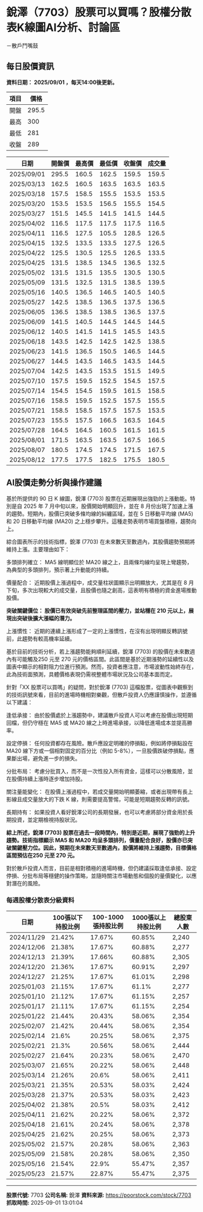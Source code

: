 # 銳澤（7703）股票可以買嗎？股權分散表K線圖AI分析、討論區
－散戶鬥嘴鼓

## 每日股價資訊

**資料日期： 2025/09/01 ，每天14:00後更新。**

| 項目 | 價格 |
|------|------|
| 開盤 | 295.5 |
| 最高 | 300 |
| 最低 | 281 |
| 收盤 | 289 |

| 日期 | 開盤價 | 最高價 | 最低價 | 收盤價 | 成交量 |
|------|--------|--------|--------|--------|--------|
| 2025/09/01 | 295.5 | 160.5 | 162.5 | 159.5 | 159.5 |
| 2025/03/13 | 162.5 | 160.5 | 163.5 | 163.5 | 163.5 |
| 2025/03/18 | 157.5 | 158.5 | 155.5 | 153.5 | 153.5 |
| 2025/03/20 | 153.5 | 153.5 | 156.5 | 155.5 | 154.5 |
| 2025/03/27 | 151.5 | 145.5 | 141.5 | 141.5 | 144.5 |
| 2025/04/02 | 116.5 | 117.5 | 117.5 | 117.5 | 116.5 |
| 2025/04/11 | 116.5 | 127.5 | 105.5 | 128.5 | 126.5 |
| 2025/04/15 | 132.5 | 133.5 | 133.5 | 127.5 | 126.5 |
| 2025/04/22 | 125.5 | 130.5 | 125.5 | 126.5 | 133.5 |
| 2025/04/25 | 131.5 | 138.5 | 134.5 | 136.5 | 132.5 |
| 2025/05/02 | 131.5 | 131.5 | 135.5 | 130.5 | 130.5 |
| 2025/05/09 | 131.5 | 132.5 | 131.5 | 138.5 | 139.5 |
| 2025/05/16 | 140.5 | 136.5 | 146.5 | 140.5 | 140.5 |
| 2025/05/27 | 142.5 | 138.5 | 136.5 | 137.5 | 136.5 |
| 2025/06/05 | 136.5 | 138.5 | 138.5 | 136.5 | 137.5 |
| 2025/06/09 | 141.5 | 140.5 | 144.5 | 144.5 | 144.5 |
| 2025/06/12 | 140.5 | 141.5 | 141.5 | 145.5 | 143.5 |
| 2025/06/18 | 143.5 | 142.5 | 142.5 | 142.5 | 138.5 |
| 2025/06/23 | 141.5 | 136.5 | 150.5 | 146.5 | 144.5 |
| 2025/06/27 | 144.5 | 143.5 | 146.5 | 143.5 | 144.5 |
| 2025/07/04 | 142.5 | 143.5 | 153.5 | 151.5 | 149.5 |
| 2025/07/10 | 157.5 | 159.5 | 152.5 | 154.5 | 157.5 |
| 2025/07/14 | 154.5 | 154.5 | 159.5 | 161.5 | 158.5 |
| 2025/07/16 | 158.5 | 159.5 | 152.5 | 157.5 | 155.5 |
| 2025/07/21 | 158.5 | 158.5 | 157.5 | 157.5 | 153.5 |
| 2025/07/23 | 155.5 | 157.5 | 166.5 | 163.5 | 164.5 |
| 2025/07/28 | 164.5 | 164.5 | 160.5 | 161.5 | 161.5 |
| 2025/08/01 | 171.5 | 163.5 | 163.5 | 167.5 | 166.5 |
| 2025/08/07 | 180.5 | 174.5 | 174.5 | 171.5 | 167.5 |
| 2025/08/12 | 177.5 | 177.5 | 182.5 | 175.5 | 180.5 |

## AI股價走勢分析與操作建議

基於所提供的 90 日 K 線圖，銳澤 (7703) 股票在近期展現出強勁的上漲動能。特別是自 2025 年 7 月中旬以來，股價開始明顯回升，並在 8 月份出現了加速上漲的趨勢。短期內，股價已突破多條均線的糾纏區域，並在 5 日移動平均線 (MA5) 和 20 日移動平均線 (MA20) 之上穩步攀升。這種走勢表明市場買盤積極，趨勢向上。

綜合圖表所示的技術指標，銳澤 (7703) 在未來數天至數週內，其股價趨勢預期將維持上漲。主要理由如下：

多頭排列確立： MA5 線明顯位於 MA20 線之上，且兩條均線均呈現上彎趨勢，為典型的多頭排列，預示著上升動能的持續。

價量配合： 近期股價上漲過程中，成交量柱狀圖顯示出明顯放大，尤其是在 8 月下旬，多次出現較大的成交量，且股價也隨之創高，這表明有積極的資金進場推動股價。

**突破關鍵價位： 股價已有效突破先前整理區間的壓力，並站穩在 210 元以上，展現出突破後擴大漲幅的潛力。**

上漲慣性： 近期的連續上漲形成了一定的上漲慣性，在沒有出現明顯反轉訊號前，此趨勢有較高機率延續。

基於目前的技術分析，若上漲趨勢能夠順利延續，銳澤 (7703) 的股價在未來數週內有可能觸及250 元至 270 元的價格區間。此區間是基於近期漲勢的延續性以及圖表中顯示的相對阻力位進行預測。然而，投資者應注意，市場波動性始終存在，此為技術面預測，具體價格表現仍需視整體市場狀況及公司基本面而定。

針對「XX 股票可以買嗎」的疑問，對於銳澤 (7703) 這檔股票，從圖表中觀察到的技術訊號來看，目前的進場時機相對樂觀，但散戶投資人仍應謹慎操作，並遵循以下建議：

逢低承接： 由於股價處於上漲趨勢中，建議散戶投資人可以考慮在股價出現短期回檔，但仍守穩在 MA5 或 MA20 線之上時進場承接，以降低進場成本並提高勝率。

設定停損： 任何投資都存在風險。散戶應設定明確的停損點，例如將停損點設在 MA20 線下方或一個相對固定的百分比（例如 5-8%），一旦股價跌破停損點，應果斷出場，避免進一步的損失。

分批布局： 考慮分批買入，而不是一次性投入所有資金，這樣可以分散風險，並在股價持續上漲時逐步增加持股。

關注量能變化： 在股價上漲過程中，若成交量開始明顯萎縮，或者出現帶有長上影線且成交量放大的下跌 K 線，則需要提高警惕，可能是短期趨勢反轉的訊號。

長期持有： 如果投資人看好銳澤公司的長期發展，也可以考慮將部分資金用於長期投資，並定期檢視持股狀況。

**綜上所述，銳澤 (7703) 股票在過去一段時間內，特別是近期，展現了強勁的上升趨勢。技術指標顯示 MA5 和 MA20 均呈多頭排列，價量配合良好，股價亦已突破關鍵壓力位。因此，預期在未來數天至數週內，股價將維持上漲趨勢，目標價格區間預估在250 元至 270 元。**

對於散戶投資人而言，目前是相對積極的進場時機，但仍建議採取逢低承接、設定停損、分批布局等穩健的操作策略，並隨時關注市場動態和個股的量價變化，以應對潛在的風險。

### 每週股權分散表分級資料

| 日期 | 100張以下持股比例 | 100-1000張持股比例 | 1000張以上持股比例 | 總股東人數 |
|------|-------------------|--------------------|--------------------|----------|
| 2024/11/29 | 21.42% | 17.67% | 60.85% | 2,240 |
| 2024/12/06 | 21.38% | 17.67% | 60.88% | 2,277 |
| 2024/12/13 | 21.39% | 17.66% | 60.88% | 2,305 |
| 2024/12/20 | 21.36% | 17.67% | 60.91% | 2,297 |
| 2024/12/27 | 21.25% | 17.67% | 61.01% | 2,298 |
| 2025/01/03 | 21.15% | 17.67% | 61.1% | 2,277 |
| 2025/01/10 | 21.12% | 17.67% | 61.15% | 2,257 |
| 2025/01/17 | 21.11% | 17.67% | 61.15% | 2,254 |
| 2025/01/22 | 21.44% | 20.43% | 58.06% | 2,354 |
| 2025/02/07 | 21.42% | 20.44% | 58.06% | 2,354 |
| 2025/02/14 | 21.6% | 20.25% | 58.06% | 2,375 |
| 2025/02/21 | 21.3% | 20.56% | 58.06% | 2,444 |
| 2025/02/27 | 21.64% | 20.23% | 58.06% | 2,470 |
| 2025/03/07 | 21.65% | 20.22% | 58.06% | 2,448 |
| 2025/03/14 | 21.26% | 20.6% | 58.06% | 2,411 |
| 2025/03/21 | 21.35% | 20.53% | 58.03% | 2,424 |
| 2025/03/28 | 21.37% | 20.53% | 58.03% | 2,423 |
| 2025/04/02 | 21.38% | 20.5% | 58.03% | 2,412 |
| 2025/04/11 | 21.62% | 20.22% | 58.06% | 2,372 |
| 2025/04/18 | 21.61% | 20.24% | 58.06% | 2,378 |
| 2025/04/25 | 21.62% | 20.25% | 58.06% | 2,373 |
| 2025/05/02 | 21.57% | 20.28% | 58.06% | 2,363 |
| 2025/05/09 | 21.58% | 20.28% | 58.06% | 2,350 |
| 2025/05/16 | 21.54% | 22.9% | 55.47% | 2,357 |
| 2025/05/23 | 21.57% | 22.87% | 55.47% | 2,375 |

---

**股票代號:** 7703
**公司名稱:** 銳澤
**資料來源:** https://poorstock.com/stock/7703
**抓取時間:** 2025-09-01 13:01:04